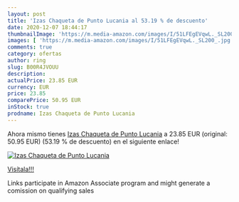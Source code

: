 ```yaml
---
layout: post
title: 'Izas Chaqueta de Punto Lucania al 53.19 % de descuento'
date: 2020-12-07 18:44:17
thumbnailImage: 'https://m.media-amazon.com/images/I/51LFEgEVqwL._SL200_.jpg'
images: [ 'https://m.media-amazon.com/images/I/51LFEgEVqwL._SL200_.jpg' ]
comments: true
category: ofertas
author: ring
slug: B00R4JVOUU
description:
actualPrice: 23.85 EUR
currency: EUR
price: 23.85
comparePrice: 50.95 EUR
inStock: true
prodname: Izas Chaqueta de Punto Lucania
---
```


Ahora mismo tienes [Izas Chaqueta de Punto Lucania](https://www.amazon.es/dp/B00R4JVOUU/?tag=tolees-21) a 23.85 EUR (original: 50.95 EUR) (53.19 %  de descuento) en el siguiente enlace!

[![Izas Chaqueta de Punto Lucania](https://m.media-amazon.com/images/I/51LFEgEVqwL._SL200_.jpg)](https://www.amazon.es/dp/B00R4JVOUU/?tag=tolees-21)

[Visítala!!!](https://www.amazon.es/dp/B00R4JVOUU/?tag=tolees-21)

Links participate in Amazon Associate program and might generate a comission on qualifying sales
